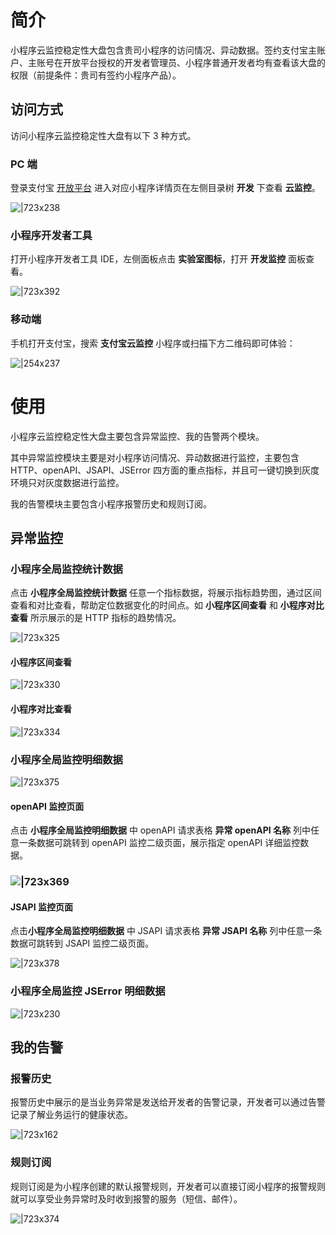 # 简介

小程序云监控稳定性大盘包含贵司小程序的访问情况、异动数据。签约支付宝主账户、主账号在开放平台授权的开发者管理员、小程序普通开发者均有查看该大盘的权限（前提条件：贵司有签约小程序产品）。

## 访问方式

访问小程序云监控稳定性大盘有以下 3 种方式。

### PC 端

登录支付宝 [开放平台](https://openhome.alipay.com/platform/developerIndex.htm) 进入对应小程序详情页在左侧目录树 **开发** 下查看 **云监控**。

![|723x238](https://cdn.nlark.com/yuque/0/2021/png/179989/1630483893935-0139c0be-80e7-4178-bda7-9a9f2413e56f.png#align=left&display=inline&height=632&margin=%5Bobject%20Object%5D&name=image.png&originHeight=632&originWidth=1920&size=129264&status=done&style=none&width=1920)

### 小程序开发者工具

打开小程序开发者工具 IDE，左侧面板点击 **实验室图标**，打开 **开发监控** 面板查看。

![|723x392](https://cdn.nlark.com/yuque/0/2021/png/179989/1630484147311-1a3817d2-e866-4a4d-844b-99d32201dd0c.png#align=left&display=inline&height=1040&margin=%5Bobject%20Object%5D&name=image.png&originHeight=1040&originWidth=1920&size=232859&status=done&style=none&width=1920)

### 移动端

手机打开支付宝，搜索 **支付宝云监控** 小程序或扫描下方二维码即可体验：

![|254x237](https://cdn.nlark.com/yuque/0/2021/jpeg/179989/1630484678105-04b43748-e321-4292-8b20-86d77eec2847.jpeg#align=left&display=inline&height=237&margin=%5Bobject%20Object%5D&name=%E4%BA%91%E7%9B%91%E6%8E%A7%E4%BA%8C%E7%BB%B4%E7%A0%81.jpg&originHeight=237&originWidth=254&size=50360&status=done&style=none&width=254)

# 使用

小程序云监控稳定性大盘主要包含异常监控、我的告警两个模块。

其中异常监控模块主要是对小程序访问情况、异动数据进行监控，主要包含 HTTP、openAPI、JSAPI、JSError 四方面的重点指标，并且可一键切换到灰度环境只对灰度数据进行监控。

我的告警模块主要包含小程序报警历史和规则订阅。

## 异常监控

### 小程序全局监控统计数据

点击 **小程序全局监控统计数据** 任意一个指标数据，将展示指标趋势图，通过区间查看和对比查看，帮助定位数据变化的时间点。如 **小程序区间查看** 和 **小程序对比查看** 所示展示的是 HTTP 指标的趋势情况。

![|723x325](https://intranetproxy.alipay.com/skylark/lark/0/2019/png/98569/1564125533176-8ce30c44-dd1a-44f3-9a3a-a9af5bcbb595.png#align=left&display=inline&height=857&name=%E6%95%B4%E4%BD%93001.png&originHeight=857&originWidth=1910&size=190760&status=done&width=1910#align=left&=inline&=857&=%5Bobject%20Object%5D&=857&=1910&=done&=none&=1910)

#### 小程序区间查看

![|723x330](https://intranetproxy.alipay.com/skylark/lark/0/2019/png/98569/1564126889801-7de0f4d0-7d7c-41da-acc1-9d85be4f5fb8.png#align=left&display=inline&height=870&name=%E6%95%B4%E4%BD%93%E5%BC%B9%E5%87%BA005.png&originHeight=870&originWidth=1909&size=148800&status=done&width=1909#align=left&=inline&=870&=%5Bobject%20Object%5D&=870&=1909&=done&=none&=1909)

#### 小程序对比查看

![|723x334](https://intranetproxy.alipay.com/skylark/lark/0/2019/png/98569/1564126290096-912f8c70-9272-4cbc-8449-8ac3236b4933.png#align=left&display=inline&height=882&name=%E6%95%B4%E4%BD%93%E5%BC%B9%E5%87%BA004.png&originHeight=882&originWidth=1910&size=173738&status=done&width=1910#align=left&=inline&=882&=%5Bobject%20Object%5D&=882&=1910&=done&=none&=1910)

### 小程序全局监控明细数据

![|723x375](https://intranetproxy.alipay.com/skylark/lark/0/2019/png/98569/1564125569264-cc7355a4-6f71-478d-842d-4aca2d608d6a.png#align=left&display=inline&height=987&name=%E6%95%B4%E4%BD%93002.png&originHeight=987&originWidth=1906&size=147968&status=done&width=1906#align=left&=inline&=987&=%5Bobject%20Object%5D&=987&=1906&=done&=none&=1906)

#### openAPI 监控页面

点击 **小程序全局监控明细数据** 中 openAPI 请求表格 **异常 openAPI 名称** 列中任意一条数据可跳转到 openAPI 监控二级页面，展示指定 openAPI 详细监控数据。

### ![|723x369](https://intranetproxy.alipay.com/skylark/lark/0/2019/png/98569/1564127144798-d5293da9-3e1e-4cfa-8ef7-2dc76b8e50de.png#align=left&display=inline&height=968&name=openapi001.png&originHeight=968&originWidth=1896&size=157839&status=done&width=1896#align=left&=inline&=968&=%5Bobject%20Object%5D&=968&=1896&=done&=none&=1896)

#### JSAPI 监控页面

点击**小程序全局监控明细数据** 中 JSAPI 请求表格 **异常 JSAPI 名称** 列中任意一条数据可跳转到 JSAPI 监控二级页面。

![|723x378](https://intranetproxy.alipay.com/skylark/lark/0/2019/png/98569/1564127287131-728e03de-2ed4-4a59-8215-39db776f6ba7.png#align=left&display=inline&height=987&name=jsapi001.png&originHeight=987&originWidth=1891&size=150249&status=done&width=1891#align=left&=inline&=987&=%5Bobject%20Object%5D&=987&=1891&=done&=none&=1891)

### 小程序全局监控 JSError 明细数据

![|723x230](https://intranetproxy.alipay.com/skylark/lark/0/2019/png/98569/1564125586860-abfcfeee-35e2-462f-add9-08e84ec5a16d.png#align=left&display=inline&height=601&name=%E6%95%B4%E4%BD%93003.png&originHeight=601&originWidth=1889&size=98839&status=done&width=1889#align=left&=inline&=601&=%5Bobject%20Object%5D&=601&=1889&=done&=none&=1889)

## 我的告警

### 报警历史

报警历史中展示的是当业务异常是发送给开发者的告警记录，开发者可以通过告警记录了解业务运行的健康状态。

![|723x162](https://intranetproxy.alipay.com/skylark/lark/0/2019/png/98569/1564129085057-ba5449d0-2200-4a03-957f-3f6b7533ad08.png#align=left&display=inline&height=425&name=%E6%8A%A5%E8%AD%A6%E5%8E%86%E5%8F%B2.png&originHeight=425&originWidth=1903&size=40991&status=done&width=1903#align=left&=inline&=425&=%5Bobject%20Object%5D&=425&=1903&=done&=none&=1903)

### 规则订阅

规则订阅是为小程序创建的默认报警规则，开发者可以直接订阅小程序的报警规则就可以享受业务异常时及时收到报警的服务（短信、邮件）。

![|723x374](https://intranetproxy.alipay.com/skylark/lark/0/2019/png/98569/1564129108868-16b6089b-3016-49e1-9367-2629840f87a4.png#align=left&display=inline&height=984&name=%E8%A7%84%E5%88%99%E8%AE%A2%E9%98%85.png&originHeight=984&originWidth=1901&size=130891&status=done&width=1901#align=left&=inline&=984&=%5Bobject%20Object%5D&=984&=1901&=done&=none&=1901)
